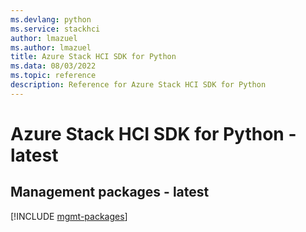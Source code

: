 ```yaml
---
ms.devlang: python
ms.service: stackhci
author: lmazuel
ms.author: lmazuel
title: Azure Stack HCI SDK for Python
ms.data: 08/03/2022
ms.topic: reference
description: Reference for Azure Stack HCI SDK for Python
---
```

# Azure Stack HCI SDK for Python - latest

## Management packages - latest
[!INCLUDE [mgmt-packages](stack-hci-mgmt-index.md)]